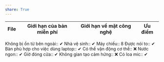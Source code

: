 ```yaml
---
share: True
---
```

| File | Giới hạn của bản miễn phí | Giới hạn về mặt công nghệ | Ưu điểm |
| ---- | ------------------------- | ------------------------- | ------- |



Không bị ồn từ bên ngoài:: ✔
Nhà vệ sinh:: ✔
Máy chiếu:: 8
Được nói to:: ✔
Bàn phù hợp cho việc dùng laptop:: ✔
Có thể vận động cơ thể:: ❌
Nước ngon:: ✔
Giờ đóng cửa:: ✔
Không gian tạo cảm hứng:: ❌
Có loa mic:: ✔
